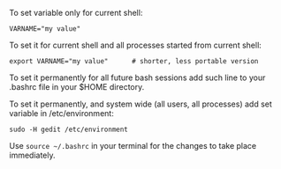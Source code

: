 To set variable only for current shell:

```{bash}
VARNAME="my value"
```

To set it for current shell and all processes started from current shell:

```{bash}
export VARNAME="my value"      # shorter, less portable version
```

To set it permanently for all future bash sessions add such line to your .bashrc file in your $HOME directory.

To set it permanently, and system wide (all users, all processes) add set variable in /etc/environment:

```{bash}
sudo -H gedit /etc/environment
```

Use `source ~/.bashrc` in your terminal for the changes to take place immediately.

